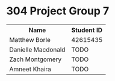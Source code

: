 <h1> 304 Project Group 7 </h1>

<table style="width:100%">
<tr>
    <th>Name</th>
    <th>Student ID</th>
</tr>
<tr>
    <td>Matthew Borle</td>
    <td>42615435</td>
</tr>
<tr>
    <td>Danielle Macdonald</td>
    <td>TODO</td>
</tr>
<tr>
    <td>Zach Montgomery</td>
    <td>TODO</td>
</tr>
<tr>
    <td>Amneet Khaira</td>
    <td>TODO</td>
</tr>
</table>
